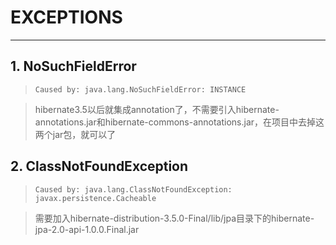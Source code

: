 # EXCEPTIONS

------

## 1. NoSuchFieldError

> `Caused by: java.lang.NoSuchFieldError: INSTANCE`

> hibernate3.5以后就集成annotation了，不需要引入hibernate-annotations.jar和hibernate-commons-annotations.jar，在项目中去掉这两个jar包，就可以了

## 2. ClassNotFoundException

> `Caused by: java.lang.ClassNotFoundException: javax.persistence.Cacheable`

> 需要加入hibernate-distribution-3.5.0-Final/lib/jpa目录下的hibernate-jpa-2.0-api-1.0.0.Final.jar

